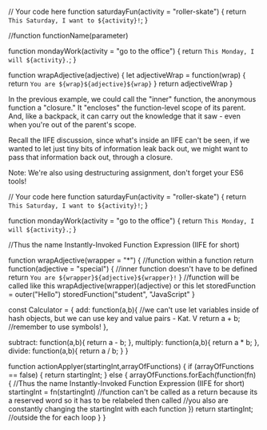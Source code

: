 // Your code here
function saturdayFun(activity = "roller-skate") {
    return `This Saturday, I want to ${activity}!`;
}

//function functionName(parameter)

function mondayWork(activity = "go to the office") {
  return `This Monday, I will ${activity}.`;
}

function wrapAdjective(adjective) {
  let adjectiveWrap = function(wrap) {
    return `You are ${wrap}${adjective}${wrap}`
  }
  return adjectiveWrap
}

In the previous example, we could call the "inner" function, the anonymous function a "closure." It "encloses" the function-level scope of its parent. And, like a backpack, it can carry out the knowledge that it saw - even when you're out of the parent's scope.

Recall the IIFE discussion, since what's inside an IIFE can't be seen, if we wanted to let just tiny bits of information leak back out, we might want to pass that information back out, through a closure.

Note: We're also using destructuring assignment, don't forget your ES6 tools!

// Your code here
function saturdayFun(activity = "roller-skate") {
    return `This Saturday, I want to ${activity}!`;
}

function mondayWork(activity = "go to the office") {
  return `This Monday, I will ${activity}.`;
}

//Thus the name Instantly-Invoked Function Expression (IIFE for short)


function wrapAdjective(wrapper = "*") {                       //function within a function
  return function(adjective = "special") {                    //inner function doesn't have to be defined
    return `You are ${wrapper}${adjective}${wrapper}!`
  }                                                          //function will be called like this wrapAdjective(wrapper)(adjective) or this let storedFunction = outer("Hello") storedFunction("student", "JavaScript"
}

const Calculator = {
  add: function(a,b){               //we can't use let variables inside of hash objects, but we can use key and value pairs - Kat. V
    return a + b;                     //remember to use symbols!
  },

  subtract: function(a,b){
    return a - b;
  },
  multiply: function(a,b){
    return a * b;
  },
  divide: function(a,b){
    return a / b;
  }
}

function actionApplyer(startingInt,arrayOfFunctions) {
   if (arrayOfFunctions == false) {
   return startingInt;
   } 
   else {
    arrayOfFunctions.forEach(function(fn) { //Thus the name Instantly-Invoked Function Expression (IIFE for short)
    startingInt = fn(startingInt) //function can't be called as a return because its a reserved word so it has to be relabeled then called 
    //you also are constantly changing the startingInt with each function
    }) 
    return startingInt; //outside the for each loop
   }
}
